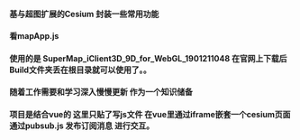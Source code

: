 #### 基与超图扩展的Cesium  封装一些常用功能
#### 看mapApp.js
#### 使用的是 SuperMap_iClient3D_9D_for_WebGL_1901211048  在官网上下载后Build文件夹丢在根目录就可以使用了。。
#### 随着工作需要和学习深入慢慢更新   作为一个知识储备
#### 项目是结合vue的 这里只贴了写js文件  在vue里通过iframe嵌套一个cesium页面  通过pubsub.js 发布订阅消息 进行交互。